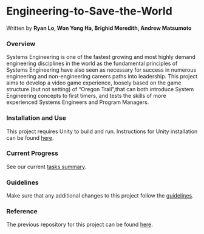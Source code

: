 # Engineering-to-Save-the-World

Written by **Ryan Lo, Won Yong Ha, Brighid Meredith, Andrew Matsumoto**

### Overview
Systems Engineering is one of the fastest growing and most highly demand engineering disciplines in the world as the fundamental principles of Systems Engineering have also seen as necessary for success in numerous engineering and non-engineering careers paths into leadership. This project aims to develop a video game experience, loosely based on the game structure (but not setting) of “Oregon Trail”,that can both introduce System Engineering concepts to first timers, and tests the skills of more experienced Systems Engineers and Program Managers.

### Installation and Use
This project requires Unity to build and run. Instructions for Unity installation can be found [here](https://docs.unity3d.com/Manual/InstallingUnity.html).

### Current Progress
See our current [tasks summary](TASKS.md).

### Guidelines
Make sure that any additional changes to this project follow the [guidelines](CONTRIBUTING.md).

### Reference
The previous repository for this project can be found [here](https://github.com/hpmsora/Project---Engineering-to-Save-the-world/tree/master).